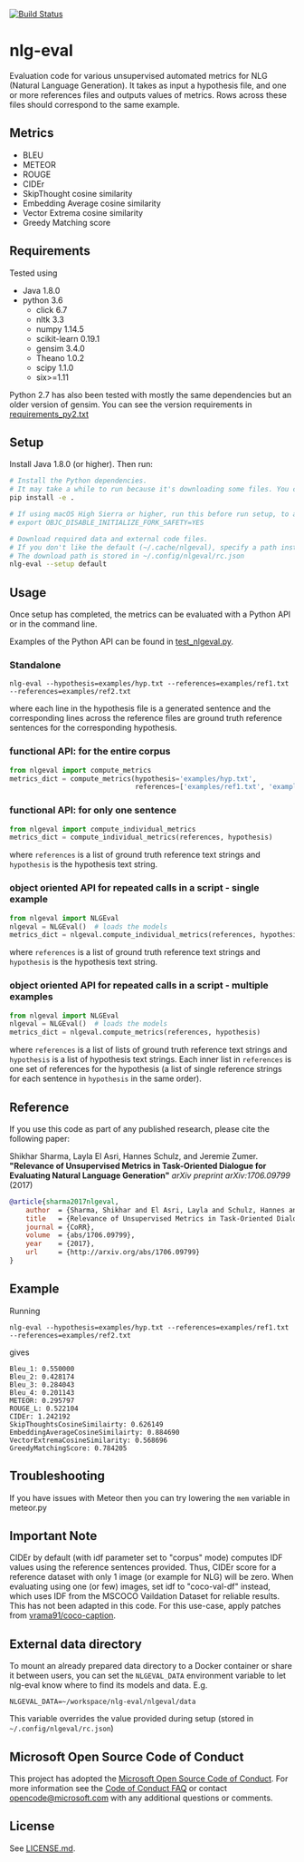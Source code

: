 [![Build Status](https://travis-ci.org/Maluuba/nlg-eval.svg?branch=master)](https://travis-ci.org/Maluuba/nlg-eval)

# nlg-eval
Evaluation code for various unsupervised automated metrics for NLG (Natural Language Generation).
It takes as input a hypothesis file, and one or more references files and outputs values of metrics.
Rows across these files should correspond to the same example.

## Metrics ##
- BLEU
- METEOR
- ROUGE
- CIDEr
- SkipThought cosine similarity
- Embedding Average cosine similarity
- Vector Extrema cosine similarity
- Greedy Matching score

## Requirements ##
Tested using
- Java 1.8.0
- python 3.6
  - click 6.7
  - nltk 3.3
  - numpy 1.14.5
  - scikit-learn 0.19.1
  - gensim 3.4.0
  - Theano 1.0.2
  - scipy 1.1.0
  - six>=1.11

Python 2.7 has also been tested with mostly the same dependencies but an older version of gensim. You can see the version requirements in [requirements_py2.txt](requirements_py2.txt)

## Setup ##

Install Java 1.8.0 (or higher).
Then run:

```bash
# Install the Python dependencies.
# It may take a while to run because it's downloading some files. You can instead run `pip install -v -e .` to see more details.
pip install -e .

# If using macOS High Sierra or higher, run this before run setup, to allow multithreading
# export OBJC_DISABLE_INITIALIZE_FORK_SAFETY=YES

# Download required data and external code files.
# If you don't like the default (~/.cache/nlgeval), specify a path instead of "default"
# The download path is stored in ~/.config/nlgeval/rc.json
nlg-eval --setup default
```

## Usage ##
Once setup has completed, the metrics can be evaluated with a Python API or in the command line.

Examples of the Python API can be found in [test_nlgeval.py](nlgeval/tests/test_nlgeval.py).

### Standalone ###

    nlg-eval --hypothesis=examples/hyp.txt --references=examples/ref1.txt --references=examples/ref2.txt

where each line in the hypothesis file is a generated sentence and the corresponding
lines across the reference files are ground truth reference sentences for the
corresponding hypothesis.

### functional API: for the entire corpus ###

```python
from nlgeval import compute_metrics
metrics_dict = compute_metrics(hypothesis='examples/hyp.txt',
                               references=['examples/ref1.txt', 'examples/ref2.txt'])
```

### functional API: for only one sentence ###

```python
from nlgeval import compute_individual_metrics
metrics_dict = compute_individual_metrics(references, hypothesis)
```

where `references` is a list of ground truth reference text strings and
`hypothesis` is the hypothesis text string.

### object oriented API for repeated calls in a script - single example ###

```python
from nlgeval import NLGEval
nlgeval = NLGEval()  # loads the models
metrics_dict = nlgeval.compute_individual_metrics(references, hypothesis)
```

where `references` is a list of ground truth reference text strings and
`hypothesis` is the hypothesis text string.

### object oriented API for repeated calls in a script - multiple examples ###

```python
from nlgeval import NLGEval
nlgeval = NLGEval()  # loads the models
metrics_dict = nlgeval.compute_metrics(references, hypothesis)
```

where `references` is a list of lists of ground truth reference text strings and
`hypothesis` is a list of hypothesis text strings. Each inner list in `references`
is one set of references for the hypothesis (a list of single reference strings for
each sentence in `hypothesis` in the same order).

## Reference ##
If you use this code as part of any published research, please cite the following paper:

Shikhar Sharma, Layla El Asri, Hannes Schulz, and Jeremie Zumer.
**"Relevance of Unsupervised Metrics in Task-Oriented Dialogue for Evaluating Natural Language Generation"**
*arXiv preprint arXiv:1706.09799* (2017)

```bibtex
@article{sharma2017nlgeval,
    author  = {Sharma, Shikhar and El Asri, Layla and Schulz, Hannes and Zumer, Jeremie},
    title   = {Relevance of Unsupervised Metrics in Task-Oriented Dialogue for Evaluating Natural Language Generation},
    journal = {CoRR},
    volume  = {abs/1706.09799},
    year    = {2017},
    url     = {http://arxiv.org/abs/1706.09799}
}
```

## Example ##
Running

    nlg-eval --hypothesis=examples/hyp.txt --references=examples/ref1.txt --references=examples/ref2.txt

gives

    Bleu_1: 0.550000
    Bleu_2: 0.428174
    Bleu_3: 0.284043
    Bleu_4: 0.201143
    METEOR: 0.295797
    ROUGE_L: 0.522104
    CIDEr: 1.242192
    SkipThoughtsCosineSimilairty: 0.626149
    EmbeddingAverageCosineSimilairty: 0.884690
    VectorExtremaCosineSimilarity: 0.568696
    GreedyMatchingScore: 0.784205

## Troubleshooting
If you have issues with Meteor then you can try lowering the `mem` variable in meteor.py

## Important Note ##
CIDEr by default (with idf parameter set to "corpus" mode) computes IDF values using the reference sentences provided. Thus,
CIDEr score for a reference dataset with only 1 image (or example for NLG) will be zero. When evaluating using one (or few)
images, set idf to "coco-val-df" instead, which uses IDF from the MSCOCO Vaildation Dataset for reliable results. This has
not been adapted in this code. For this use-case, apply patches from
[vrama91/coco-caption](https://github.com/vrama91/coco-caption).


## External data directory

To mount an already prepared data directory to a Docker container or share it between
users, you can set the `NLGEVAL_DATA` environment variable to let nlg-eval know
where to find its models and data.  E.g.

    NLGEVAL_DATA=~/workspace/nlg-eval/nlgeval/data

This variable overrides the value provided during setup (stored in `~/.config/nlgeval/rc.json`)

## Microsoft Open Source Code of Conduct ##
This project has adopted the [Microsoft Open Source Code of
Conduct](https://opensource.microsoft.com/codeofconduct/).
For more information see the [Code of Conduct
FAQ](https://opensource.microsoft.com/codeofconduct/faq/) or
contact [opencode@microsoft.com](mailto:opencode@microsoft.com)
with any additional questions or comments.

## License ##
See [LICENSE.md](LICENSE.md).
